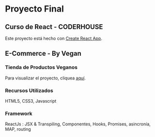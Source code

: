 # Proyecto Final 
## Curso de React - CODERHOUSE

Este proyecto está hecho con [Create React App](https://github.com/facebook/create-react-app).

## E-Commerce - By Vegan
### Tienda de Productos Veganos

Para visualizar el proyecto, cliquea [aquí](https://react-ecommerce-coder.vercel.app/).

### Recursos Utilizados
HTML5, CSS3, Javascript
### Framework
ReactJs : JSX & Transpiling, Componentes, Hooks, Promises, asincronía, MAP, routing

